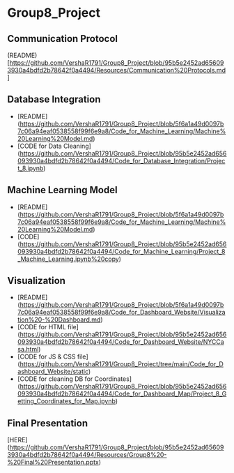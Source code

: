 # Group8_Project

## Communication Protocol
(README) [https://github.com/VershaR1791/Group8_Project/blob/95b5e2452ad656093930a4bdfd2b78642f0a4494/Resources/Communication%20Protocols.md]

## Database Integration
- [README] (https://github.com/VershaR1791/Group8_Project/blob/5f6a1a49d0097b7c06a94eaf0538558f99f6e9a8/Code_for_Machine_Learning/Machine%20Learning%20Model.md)
- [CODE for Data Cleaning] (https://github.com/VershaR1791/Group8_Project/blob/95b5e2452ad656093930a4bdfd2b78642f0a4494/Code_for_Database_Integration/Project_8.ipynb)

## Machine Learning Model
- [README] (https://github.com/VershaR1791/Group8_Project/blob/5f6a1a49d0097b7c06a94eaf0538558f99f6e9a8/Code_for_Machine_Learning/Machine%20Learning%20Model.md)
- [CODE] (https://github.com/VershaR1791/Group8_Project/blob/95b5e2452ad656093930a4bdfd2b78642f0a4494/Code_for_Machine_Learning/Project_8_Machine_Learning.ipynb%20copy)

## Visualization
- [README] (https://github.com/VershaR1791/Group8_Project/blob/5f6a1a49d0097b7c06a94eaf0538558f99f6e9a8/Code_for_Dashboard_Website/Visualization%20-%20Dashboard.md)
- [CODE for HTML file] (https://github.com/VershaR1791/Group8_Project/blob/95b5e2452ad656093930a4bdfd2b78642f0a4494/Code_for_Dashboard_Website/NYCCasa.html)
- [CODE for JS & CSS file] (https://github.com/VershaR1791/Group8_Project/tree/main/Code_for_Dashboard_Website/static)
- [CODE for cleaning DB for Coordinates] (https://github.com/VershaR1791/Group8_Project/blob/95b5e2452ad656093930a4bdfd2b78642f0a4494/Code_for_Dashboard_Map/Project_8_Getting_Coordinates_for_Map.ipynb)

## Final Presentation
[HERE] (https://github.com/VershaR1791/Group8_Project/blob/95b5e2452ad656093930a4bdfd2b78642f0a4494/Resources/Group8%20-%20Final%20Presentation.pptx)
